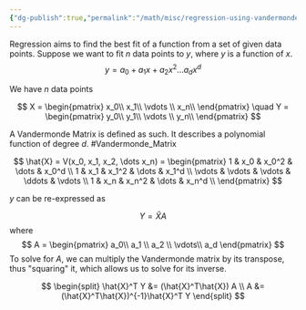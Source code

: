 ```yaml
---
{"dg-publish":true,"permalink":"/math/misc/regression-using-vandermonde-matrices-for-univariate-inputs/"}
---
```


Regression aims to find the best fit of a function from a set of given data points. Suppose we want to fit $n$ data points to $y$, where $y$ is a function of $x$.
$$
y = a_0 + a_1 x + a_2 x^2 \dots a_d x^d
$$

We have $n$ data points

$$
X = 
\begin{pmatrix}
x_0\\
x_1\\
\vdots \\
x_n\\
\end{pmatrix}
\quad 
Y = 
\begin{pmatrix}
y_0\\
y_1\\
\vdots \\
y_n\\
\end{pmatrix}
$$

A Vandermonde Matrix is defined as such. It describes a polynomial function of degree $d$. #Vandermonde_Matrix

$$
\hat{X} = V(x_0, x_1, x_2, \dots x_n) = \begin{pmatrix}
1 & x_0 & x_0^2 & \dots & x_0^d \\
1 & x_1 & x_1^2 & \dots & x_1^d \\
\vdots & \vdots & \vdots & \ddots & \vdots \\
1 & x_n & x_n^2 & \dots & x_n^d \\
\end{pmatrix}
$$

$y$ can be re-expressed as

$$
Y = \hat{X}A
$$
where 
$$
A = \begin{pmatrix}
a_0\\
a_1 \\
a_2 \\
\vdots\\
a_d
\end{pmatrix}
$$
To solve for $A$, we can multiply the Vandermonde matrix by its transpose, thus "squaring" it, which allows us to solve for its inverse.

$$
\begin{split}
\hat{X}^T Y &= (\hat{X}^T\hat{X}) A \\
A &= (\hat{X}^T\hat{X})^{-1}\hat{X}^T Y
\end{split}
$$
